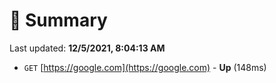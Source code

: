 # 📖 Summary
Last updated: **12/5/2021, 8:04:13 AM**

- `GET` [https://google.com](https://google.com) - **Up** (148ms)
